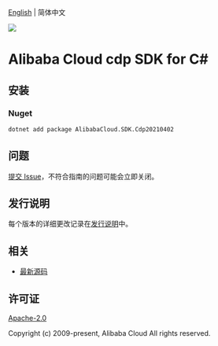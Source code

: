 [English](README.md) | 简体中文

![](https://aliyunsdk-pages.alicdn.com/icons/AlibabaCloud.svg)

# Alibaba Cloud cdp SDK for C#

## 安装

### Nuget

```bash
dotnet add package AlibabaCloud.SDK.Cdp20210402
```

## 问题

[提交 Issue](https://github.com/aliyun/alibabacloud-csharp-sdk/issues/new)，不符合指南的问题可能会立即关闭。

## 发行说明

每个版本的详细更改记录在[发行说明](./ChangeLog.md)中。

## 相关

* [最新源码](https://github.com/aliyun/alibabacloud-csharp-sdk/)

## 许可证

[Apache-2.0](http://www.apache.org/licenses/LICENSE-2.0)

Copyright (c) 2009-present, Alibaba Cloud All rights reserved.
